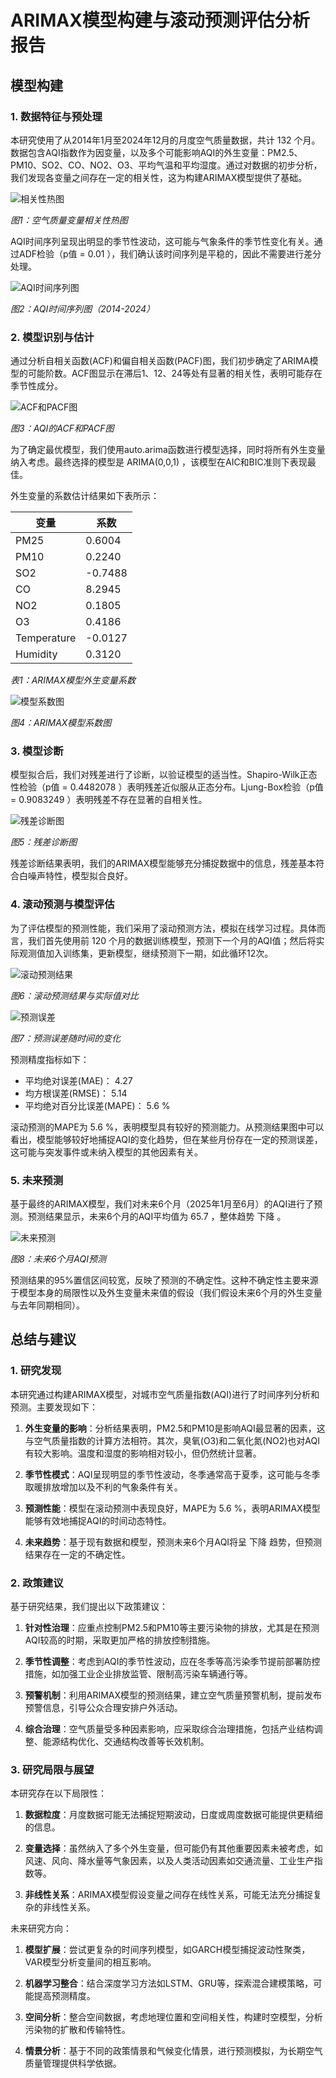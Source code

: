 # ARIMAX模型构建与滚动预测评估分析报告

## 模型构建

### 1. 数据特征与预处理

本研究使用了从2014年1月至2024年12月的月度空气质量数据，共计 132 个月。数据包含AQI指数作为因变量，以及多个可能影响AQI的外生变量：PM2.5、PM10、SO2、CO、NO2、O3、平均气温和平均湿度。通过对数据的初步分析，我们发现各变量之间存在一定的相关性，这为构建ARIMAX模型提供了基础。

![相关性热图](plots/correlation_heatmap.png)

*图1：空气质量变量相关性热图*

AQI时间序列呈现出明显的季节性波动，这可能与气象条件的季节性变化有关。通过ADF检验（p值 = 0.01 ），我们确认该时间序列是平稳的，因此不需要进行差分处理。

![AQI时间序列图](plots/ts_plot.png)

*图2：AQI时间序列图（2014-2024）*

### 2. 模型识别与估计

通过分析自相关函数(ACF)和偏自相关函数(PACF)图，我们初步确定了ARIMA模型的可能阶数。ACF图显示在滞后1、12、24等处有显著的相关性，表明可能存在季节性成分。

![ACF和PACF图](plots/acf_pacf.png)

*图3：AQI的ACF和PACF图*

为了确定最优模型，我们使用auto.arima函数进行模型选择，同时将所有外生变量纳入考虑。最终选择的模型是 ARIMA(0,0,1) ，该模型在AIC和BIC准则下表现最佳。

外生变量的系数估计结果如下表所示：

| 变量 | 系数 |
|------|------|
| PM25 | 0.6004 |
| PM10 | 0.2240 |
| SO2 | -0.7488 |
| CO | 8.2945 |
| NO2 | 0.1805 |
| O3 | 0.4186 |
| Temperature | -0.0127 |
| Humidity | 0.3120 |

*表1：ARIMAX模型外生变量系数*

![模型系数图](plots/model_coefficients.png)

*图4：ARIMAX模型系数图*

### 3. 模型诊断

模型拟合后，我们对残差进行了诊断，以验证模型的适当性。Shapiro-Wilk正态性检验（p值 = 0.4482078 ）表明残差近似服从正态分布。Ljung-Box检验（p值 = 0.9083249 ）表明残差不存在显著的自相关性。

![残差诊断图](plots/residuals.png)

*图5：残差诊断图*

残差诊断结果表明，我们的ARIMAX模型能够充分捕捉数据中的信息，残差基本符合白噪声特性，模型拟合良好。

### 4. 滚动预测与模型评估

为了评估模型的预测性能，我们采用了滚动预测方法，模拟在线学习过程。具体而言，我们首先使用前 120 个月的数据训练模型，预测下一个月的AQI值；然后将实际观测值加入训练集，更新模型，继续预测下一期，如此循环12次。

![滚动预测结果](plots/rolling_forecast.png)

*图6：滚动预测结果与实际值对比*

![预测误差](plots/forecast_errors.png)

*图7：预测误差随时间的变化*

预测精度指标如下：

- 平均绝对误差(MAE)： 4.27 
- 均方根误差(RMSE)： 5.14 
- 平均绝对百分比误差(MAPE)： 5.6 %

滚动预测的MAPE为 5.6 %，表明模型具有较好的预测能力。从预测结果图中可以看出，模型能够较好地捕捉AQI的变化趋势，但在某些月份存在一定的预测误差，这可能与突发事件或未纳入模型的其他因素有关。

### 5. 未来预测

基于最终的ARIMAX模型，我们对未来6个月（2025年1月至6月）的AQI进行了预测。预测结果显示，未来6个月的AQI平均值为 65.7 ，整体趋势 下降 。

![未来预测](plots/future_forecast.png)

*图8：未来6个月AQI预测*

预测结果的95%置信区间较宽，反映了预测的不确定性。这种不确定性主要来源于模型本身的局限性以及外生变量未来值的假设（我们假设未来6个月的外生变量与去年同期相同）。

## 总结与建议

### 1. 研究发现

本研究通过构建ARIMAX模型，对城市空气质量指数(AQI)进行了时间序列分析和预测。主要发现如下：

1) **外生变量的影响**：分析结果表明，PM2.5和PM10是影响AQI最显著的因素，这与空气质量指数的计算方法相符。其次，臭氧(O3)和二氧化氮(NO2)也对AQI有较大影响。温度和湿度的影响相对较小，但仍然统计显著。

2) **季节性模式**：AQI呈现明显的季节性波动，冬季通常高于夏季，这可能与冬季取暖排放增加以及不利的气象条件有关。

3) **预测性能**：模型在滚动预测中表现良好，MAPE为 5.6 %，表明ARIMAX模型能够有效地捕捉AQI的时间动态特性。

4) **未来趋势**：基于现有数据和模型，预测未来6个月AQI将呈 下降 趋势，但预测结果存在一定的不确定性。

### 2. 政策建议

基于研究结果，我们提出以下政策建议：

1) **针对性治理**：应重点控制PM2.5和PM10等主要污染物的排放，尤其是在预测AQI较高的时期，采取更加严格的排放控制措施。

2) **季节性调整**：考虑到AQI的季节性波动，应在冬季等高污染季节提前部署防控措施，如加强工业企业排放监管、限制高污染车辆通行等。

3) **预警机制**：利用ARIMAX模型的预测结果，建立空气质量预警机制，提前发布预警信息，引导公众合理安排户外活动。

4) **综合治理**：空气质量受多种因素影响，应采取综合治理措施，包括产业结构调整、能源结构优化、交通结构改善等长效机制。

### 3. 研究局限与展望

本研究存在以下局限性：

1) **数据粒度**：月度数据可能无法捕捉短期波动，日度或周度数据可能提供更精细的信息。

2) **变量选择**：虽然纳入了多个外生变量，但可能仍有其他重要因素未被考虑，如风速、风向、降水量等气象因素，以及人类活动因素如交通流量、工业生产指数等。

3) **非线性关系**：ARIMAX模型假设变量之间存在线性关系，可能无法充分捕捉复杂的非线性关系。

未来研究方向：

1) **模型扩展**：尝试更复杂的时间序列模型，如GARCH模型捕捉波动性聚类，VAR模型分析变量间的相互影响。

2) **机器学习整合**：结合深度学习方法如LSTM、GRU等，探索混合建模策略，可能提高预测精度。

3) **空间分析**：整合空间数据，考虑地理位置和空间相关性，构建时空模型，分析污染物的扩散和传输特性。

4) **情景分析**：基于不同的政策情景和气候变化情景，进行预测模拟，为长期空气质量管理提供科学依据。

